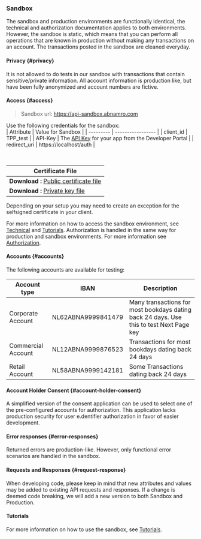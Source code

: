 ### Sandbox
The sandbox and production environments are functionally identical, the technical and authorization documentation applies to both environments. However, the sandbox is static, which means that you can perform all operations that are known in production without making any transactions on an account. The transactions posted in the sandbox are cleaned everyday. 

#### Privacy {#privacy}
It is not allowed to do tests in our sandbox with transactions that contain sensitive/private information.
All account information is production like, but have been fully anonymized and account numbers are fictive.

#### Access {#access}

> Sandbox url: https://api-sandbox.abnamro.com

Use the following credentials for the sandbox:  
| Attribute | Value for Sandbox |
| --------- | ----------------- |
| client_id | TPP_test |
| API-Key | The [API Key](/user/me/apps) for your app from the Developer Portal |
| redirect_uri | https://localhost/auth |

<br/>

| Certificate File |
| ---------------- |
| **Download :** [Public certificate file](/sites/default/files/TPPcertificate.crt) |
| **Download :** [Private key file](/sites/default/files/TPPprivateKey.key) |
  
Depending on your setup you may need to create an exception for the selfsigned certificate in your client.  

For more information on how to access the sandbox environment, see [Technical](technical) and [Tutorials](tutorials). 
Authorization is handled in the same way for production and sandbox environments. For more information see [Authorization](authorization).

#### Accounts {#accounts}
The following accounts are available for testing:

| Account type | IBAN | Description |
| ------------ | ---- | ----------- |
| Corporate Account  | NL62ABNA9999841479 | Many transactions for most bookdays dating back 24 days. Use this to test Next Page key |
| Commercial Account | NL12ABNA9999876523 | Transactions for most bookdays dating back 24 days |
| Retail Account     | NL58ABNA9999142181 | Some Transactions dating back 24 days | 

#### Account Holder Consent {#account-holder-consent}
A simplified version of the consent application can be used to select one of the pre-configured accounts for authorization. This application lacks production security for user e.dentifier authorization in favor of easier development.

#### Error responses {#error-responses}
Returned errors are production-like. However, only functional error scenarios are handled in the sandbox.

#### Requests and Responses {#request-response}
When developing code, please keep in mind that new attributes and values may be added to existing API requests and responses. If a change is deemed code breaking, we will add a new version to both Sandbox and Production.

#### Tutorials
For more information on how to use the sandbox, see [Tutorials](tutorials).
